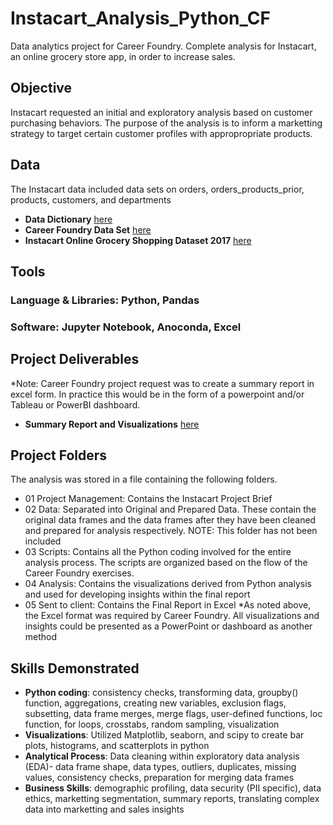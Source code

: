 # **Instacart_Analysis_Python_CF**
Data analytics project for Career Foundry. Complete analysis for Instacart, an online grocery store app, in order to increase sales. 

## **Objective**
Instacart requested an initial and exploratory analysis based on customer purchasing behaviors. The purpose of the analysis is to inform a marketting strategy to target certain customer profiles with appropropriate products.

## **Data**
The Instacart data included data sets on orders, orders_products_prior, products, customers, and departments
- **Data Dictionary** [here](https://gist.github.com/jeremystan/c3b39d947d9b88b3ccff3147dbcf6c6b)
- **Career Foundry Data Set** [here](https://s3.amazonaws.com/coach-courses-us/public/courses/data-immersion/A4/A4_Data_Assets/customers.zip)
-  **Instacart Online Grocery Shopping Dataset 2017** [here](https://www.kaggle.com/datasets/psparks/instacart-market-basket-analysis)

## **Tools**
### Language & Libraries: Python, Pandas
### Software: Jupyter Notebook, Anoconda, Excel

## **Project Deliverables**
*Note: Career Foundry project request was to create a summary report in excel form. In practice this would be in the form of a powerpoint and/or Tableau or PowerBI dashboard. 
- **Summary Report and Visualizations** [here](https://docs.google.com/spreadsheets/d/19KXQNd11rXzZ3jjmIP9fUKeuAUKRCg_u/edit?usp=sharing&ouid=117787708180877229785&rtpof=true&sd=true)

## **Project Folders**
The analysis was stored in a file containing the following folders. 
- 01 Project Management: Contains the Instacart Project Brief
- 02 Data: Separated into Original and Prepared Data. These contain the original data frames and the data frames after they have been cleaned and prepared for analysis respectively. NOTE: This folder has not been included
- 03 Scripts: Contains all the Python coding involved for the entire analysis process. The scripts are organized based on the flow of the Career Foundry exercises. 
- 04 Analysis: Contains the visualizations derived from Python analysis and used for developing insights within the final report 
- 05 Sent to client: Contains the Final Report in Excel *As noted above, the Excel format was required by Career Foundry. All visualizations and insights could be presented as a PowerPoint or dashboard as another method

## **Skills Demonstrated**
- **Python coding**: consistency checks, transforming data, groupby() function, aggregations, creating new variables, exclusion flags, subsetting, data frame merges, merge flags, user-defined functions, loc function, for loops, crosstabs, random sampling, visualization
- **Visualizations**: Utilized Matplotlib, seaborn, and scipy to create bar plots, histograms, and scatterplots in python
- **Analytical Process**: Data cleaning within exploratory data analysis (EDA)- data frame shape, data types, outliers, duplicates, missing values, consistency checks, preparation for merging data frames 
- **Business Skills**: demographic profiling, data security (PII specific), data ethics, marketting segmentation, summary reports, translating complex data into marketting and sales insights 
